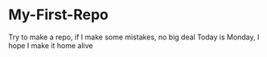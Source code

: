 # My-First-Repo
Try to make a repo, if I make some mistakes, no big deal
Today is Monday, I hope I make it home alive
